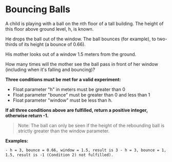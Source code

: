 # Bouncing Balls

A child is playing with a ball on the nth floor of a tall building. The height of this floor above ground level, h, is known.

He drops the ball out of the window. The ball bounces (for example), to two-thirds of its height (a bounce of 0.66).

His mother looks out of a window 1.5 meters from the ground.

How many times will the mother see the ball pass in front of her window (including when it's falling and bouncing)?

**Three conditions must be met for a valid experiment:**

- Float parameter "h" in meters must be greater than 0
- Float parameter "bounce" must be greater than 0 and less than 1
- Float parameter "window" must be less than h.

**If all three conditions above are fulfilled, return a positive integer, otherwise return -1.**

> Note:
> The ball can only be seen if the height of the rebounding ball is strictly greater than the window parameter.

**Examples:**

```html
- h = 3, bounce = 0.66, window = 1.5, result is 3 - h = 3, bounce = 1, window =
1.5, result is -1 (Condition 2) not fulfilled).
```
